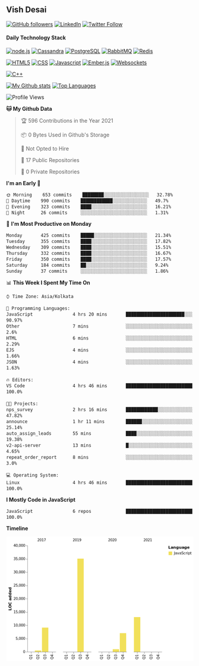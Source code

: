 ## Vish Desai

[![GitHub followers](https://img.shields.io/github/followers/shadyvd?style=for-the-badge&logoColor=white)](https://github.com/shadyvd?tab=followers)
[![LinkedIn](https://img.shields.io/badge/linkedin-%230077B5.svg?&style=for-the-badge&logo=linkedin&logoColor=white)](https://www.linkedin.com/in/vishdesai)
[![Twitter Follow](https://img.shields.io/badge/twitter-%231DA1F2.svg?&style=for-the-badge&logo=twitter&logoColor=white)](https://twitter.com/shadyvd)

#### Daily Technology Stack

[![node.js](https://img.shields.io/badge/node.js%20-%23339933.svg?&style=for-the-badge&logo=node.js&logoColor=white)](http://nodejs.org/)
[![Cassandra](https://img.shields.io/badge/cassandra-%231287B1.svg?&style=for-the-badge&logo=apache-cassandra&logoColor=white)](https://cassandra.apache.org)
[![PostgreSQL](https://img.shields.io/badge/postgres-%23316192.svg?&style=for-the-badge&logo=postgresql&logoColor=white)](https://www.postgresql.org)
[![RabbitMQ](https://img.shields.io/badge/rabbitmq-%23FF6600.svg?&style=for-the-badge&logo=redis&logoColor=white)](https://www.rabbitmq.com)
[![Redis](https://img.shields.io/badge/redis-%23DC382D.svg?&style=for-the-badge&logo=redis&logoColor=white)](https://www.redis.io)

[![HTML5](https://img.shields.io/badge/html5-%23E34F26.svg?&style=for-the-badge&logo=html5&logoColor=white)](https://en.wikipedia.org/wiki/HTML)
[![CSS](https://img.shields.io/badge/css-%23239120.svg?&style=for-the-badge&logo=css3&logoColor=white)](https://en.wikipedia.org/wiki/Cascading_Style_Sheets)
[![Javascript](https://img.shields.io/badge/javascript%20-%23323330.svg?&style=for-the-badge&logo=javascript&logoColor=white)](https://developer.mozilla.org/en-US/docs/Web/JavaScript)
[![Ember.js](https://img.shields.io/badge/ember-%23E04E39.svg?&style=for-the-badge&logo=ember.js&logoColor=white)](https://emberjs.com)
[![Websockets](https://img.shields.io/badge/websockets-%23010101.svg?&style=for-the-badge&logo=socket.io&logoColor=white)](https://developer.mozilla.org/en-US/docs/Web/API/WebSockets_API)

[![C++](https://img.shields.io/badge/c++%20-%2300599C.svg?&style=for-the-badge&logo=c%2B%2B&logoColor=white)](http://www.cplusplus.com/)

[![My Github stats](https://github-readme-stats.vercel.app/api?username=shadyvd&show_icons=true&line_height=33&count_private=true&include_all_commits=true)](https://github.com/shadyvd)
[![Top Languages](https://github-readme-stats.vercel.app/api/top-langs/?username=shadyvd)](https://github.com/shadyvd)

<!--START_SECTION:waka-->
![Profile Views](http://img.shields.io/badge/Profile%20Views-1-blue)

**🐱 My Github Data** 

> 🏆 596 Contributions in the Year 2021
 > 
> 📦 0 Bytes Used in Github's Storage 
 > 
> 🚫 Not Opted to Hire
 > 
> 📜 17 Public Repositories 
 > 
> 🔑 0 Private Repositories  
 > 
**I'm an Early 🐤** 

```text
🌞 Morning    653 commits    ████████░░░░░░░░░░░░░░░░░   32.78% 
🌆 Daytime    990 commits    ████████████░░░░░░░░░░░░░   49.7% 
🌃 Evening    323 commits    ████░░░░░░░░░░░░░░░░░░░░░   16.21% 
🌙 Night      26 commits     ░░░░░░░░░░░░░░░░░░░░░░░░░   1.31%

```
📅 **I'm Most Productive on Monday** 

```text
Monday       425 commits    █████░░░░░░░░░░░░░░░░░░░░   21.34% 
Tuesday      355 commits    ████░░░░░░░░░░░░░░░░░░░░░   17.82% 
Wednesday    309 commits    ████░░░░░░░░░░░░░░░░░░░░░   15.51% 
Thursday     332 commits    ████░░░░░░░░░░░░░░░░░░░░░   16.67% 
Friday       350 commits    ████░░░░░░░░░░░░░░░░░░░░░   17.57% 
Saturday     184 commits    ██░░░░░░░░░░░░░░░░░░░░░░░   9.24% 
Sunday       37 commits     ░░░░░░░░░░░░░░░░░░░░░░░░░   1.86%

```


📊 **This Week I Spent My Time On** 

```text
⌚︎ Time Zone: Asia/Kolkata

💬 Programming Languages: 
JavaScript               4 hrs 20 mins       ██████████████████████░░░   90.97% 
Other                    7 mins              ░░░░░░░░░░░░░░░░░░░░░░░░░   2.6% 
HTML                     6 mins              ░░░░░░░░░░░░░░░░░░░░░░░░░   2.29% 
EJS                      4 mins              ░░░░░░░░░░░░░░░░░░░░░░░░░   1.66% 
JSON                     4 mins              ░░░░░░░░░░░░░░░░░░░░░░░░░   1.63%

🔥 Editors: 
VS Code                  4 hrs 46 mins       █████████████████████████   100.0%

🐱‍💻 Projects: 
nps_survey               2 hrs 16 mins       ████████████░░░░░░░░░░░░░   47.82% 
announce                 1 hr 11 mins        ██████░░░░░░░░░░░░░░░░░░░   25.14% 
auto_assign_leads        55 mins             ████░░░░░░░░░░░░░░░░░░░░░   19.38% 
v2-api-server            13 mins             █░░░░░░░░░░░░░░░░░░░░░░░░   4.65% 
repeat_order_report      8 mins              ░░░░░░░░░░░░░░░░░░░░░░░░░   3.0%

💻 Operating System: 
Linux                    4 hrs 46 mins       █████████████████████████   100.0%

```

**I Mostly Code in JavaScript** 

```text
JavaScript               6 repos             █████████████████████████   100.0%

```


**Timeline**

![Chart not found](https://raw.githubusercontent.com/shadyvd/shadyvd/master/charts/bar_graph.png) 


<!--END_SECTION:waka-->
